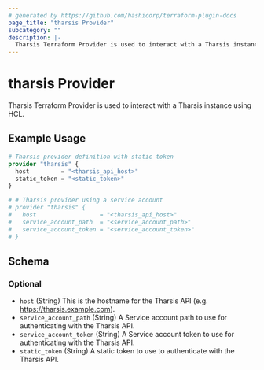 ```yaml
---
# generated by https://github.com/hashicorp/terraform-plugin-docs
page_title: "tharsis Provider"
subcategory: ""
description: |-
  Tharsis Terraform Provider is used to interact with a Tharsis instance using HCL.
---
```


# tharsis Provider

Tharsis Terraform Provider is used to interact with a Tharsis instance using HCL.

## Example Usage

```terraform
# Tharsis provider definition with static token
provider "tharsis" {
  host         = "<tharsis_api_host>"
  static_token = "<static_token>"
}

# # Tharsis provider using a service account
# provider "tharsis" {
#   host                  = "<tharsis_api_host>"
#   service_account_path  = "<service_account_path>"
#   service_account_token = "<service_account_token>"
# }
```

<!-- schema generated by tfplugindocs -->
## Schema

### Optional

- `host` (String) This is the hostname for the Tharsis API (e.g. https://tharsis.example.com).
- `service_account_path` (String) A Service account path to use for authenticating with the Tharsis API.
- `service_account_token` (String) A Service account token to use for authenticating with the Tharsis API.
- `static_token` (String) A static token to use to authenticate with the Tharsis API.
